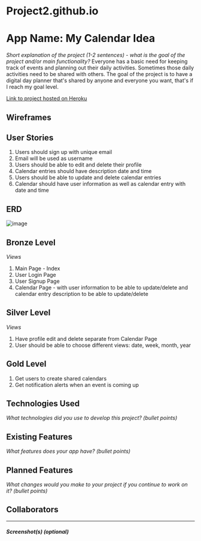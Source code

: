 # Project2.github.io

# App Name: My Calendar Idea

*Short explanation of the project (1-2 sentences) - what is the goal of the project and/or main functionality?*
Everyone has a basic need for keeping track of events and planning out their daily activities. Sometimes those daily activities need to be shared with others. The goal
of the project is to have a digital day planner that's shared by anyone and everyone you want, that's if I reach my goal level. 

[Link to project hosted on Heroku]()

## Wireframes

## User Stories

1) Users should sign up with unique email 
2) Email will be used as username
3) Users should be able to edit and delete their profile
4) Calendar entries should have description date and time
5) Users should be able to update and delete calendar entries
6) Calendar should have user information as well as calendar entry with date and time

## ERD

![image](https://user-images.githubusercontent.com/82845234/119193755-1b1d7f00-ba50-11eb-93f9-b83853fa6795.png)


## Bronze Level

*Views*
1) Main Page - Index
2) User Login Page 
3) User Signup Page
4) Calendar Page - with user information to be able to update/delete and calendar entry description to be able to update/delete

## Silver Level
*Views*
1) Have profile edit and delete separate from Calendar Page
2) User should be able to choose different views: date, week, month, year

## Gold Level

1) Get users to create shared calendars
2) Get notification alerts when an event is coming up


## Technologies Used

*What technologies did you use to develop this project? (bullet points)*



## Existing Features

*What features does your app have? (bullet points)*




## Planned Features

*What changes would you make to your project if you continue to work on it? (bullet points)*

## Collaborators

---

##### Screenshot(s) (optional)
